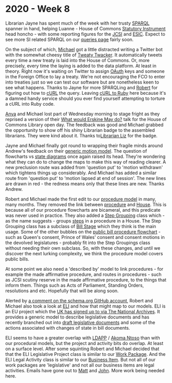 # 2020 - Week 8

Librarian Jayne has spent much of the week with her trusty [SPARQL](https://en.wikipedia.org/wiki/SPARQL) spanner in hand, helping Luanne - House of Commons [Statutory Instrument](https://www.parliament.uk/documents/commons-information-office/l07.pdf) head honcho - with some reporting figures for the [JCSI](https://www.parliament.uk/business/committees/committees-a-z/joint-select/statutory-instruments/) and [ESIC](https://www.parliament.uk/business/committees/committees-a-z/commons-select/european-statutory-instruments/). Expect to see more SI related SPARQL on our [queries page](https://ukparliament.github.io/ontologies/procedure/meta/queries/) fairly soon.

On the subject of which, [Michael](https://twitter.com/fantasticlife) got a little distracted writing a Twitter bot with the somewhat cheesy title of [Tweaty Twacker](https://twitter.com/tweatytwacker). It automatically tweets every time a new treaty is laid into the House of Commons. Or, more precisely, every time the laying is added to the data platform. At least in theory. Right now it's waiting on Twitter to assign [OAuth](https://en.wikipedia.org/wiki/OAuth) keys and someone in the Foreign Office to lay a treaty. We're not encouraging the FCO to enter into treaties just so we can test our software but are nonetheless keen to see what happens. Thanks to Jayne for more SPARQLing and [Robert](https://twitter.com/RobertBrook) for figuring out how to [cURL](https://en.wikipedia.org/wiki/CURL) the query. Leaving [cURL to Ruby](https://jhawthorn.github.io/curl-to-ruby/) here because it's a damned handy service should you ever find yourself attempting to torture a cURL into Ruby code.

[Anya](http://twitter.com/bitten_) and Michael lost part of Wednesday morning to stage fright as they reprised a version of their [What would Erskine May do?](https://www.slideshare.net/UKParliData/what-would-erskine-may-do) talk for the House of Commons Library open day. The feedback was good and Michael grabbed the opportunity to show off his shiny Librarian badge to the assembled librarians. They were kind about it. Thanks to[Librarian Liz](https://twitter.com/greensideknits) for the badge.

Jayne and Michael finally got round to wrapping their fragile minds around Andrew's feedback on their [generic motion model](https://github.com/ukparliament/ontologies/blob/master/procedure/flowcharts/motions/motion.pdf). The question of flowcharts vs [state diagrams](https://en.wikipedia.org/wiki/State_diagram) once again raised its head. They're wondering what they can do to change the maps to make this way of reading clearer. A new preclusion route was added from 'question put' to 'motion withdrawn' which tightens things up considerably. And Michael has added a similar route from 'question put' to 'motion lapsed at end of session'. The new lines are drawn in red - the redness means only that these lines are new. Thanks Andrew.

Robert and Michael made the first edit to our [procedure model](https://ukparliament.github.io/ontologies/procedure/procedure-ontology.html) in many, many months. They removed the link between [procedure](https://ukparliament.github.io/ontologies/procedure/procedure-ontology.html#d4e153) and [House](https://ukparliament.github.io/ontologies/procedure/procedure-ontology.html#d4e237). This is because all of our procedure flowcharts are bicameral, and this predicate was never used in practice. They also added a [Step Grouping](https://ukparliament.github.io/ontologies/procedure/procedure-ontology.html#d4e282) class which - as the name suggests - groups [steps](https://ukparliament.github.io/ontologies/procedure/procedure-ontology.html#d4e175) in a procedure in a House. The Step Grouping class has a subclass of [Bill Stage](https://ukparliament.github.io/ontologies/procedure/procedure-ontology.html#d4e293) which they think is the main usage. Some of the other bubbles on the [public bill procedure flowchart](https://ukparliament.github.io/ontologies/procedure/flowcharts/bills/public-bill.pdf) - such as Queen's consent, Prince of Wales' consent and consent motions in the devolved legislatures - probably fit into the Step Groupings class without needing their own subclass. So, with these changes, and until we discover the next lurking complexity, we think the procedure model covers public bills.

At some point we also need a 'described by' model to link procedures - for example the made affirmative procedure, and routes in procedures - such as JCSI scutiny reserve in the made affirmative procedure, to the things that inform them. Things such as Acts of Parliament, Standing Orders, resolutions and etc. Hopefully that will be along soon.

Alerted by [a comment on the schema.org GitHub account](https://github.com/schemaorg/schemaorg/issues/1743#issuecomment-587406739), Robert and Michael also took a look at [ELI](https://eur-lex.europa.eu/eli-register/about.html) and how that might map to our models. ELI is an EU project which the [UK has signed up to via The National Archives](https://eur-lex.europa.eu/eli-register/uk.html). It provides a generic model to describe legislative documents and has recently branched out into [draft legislative documents](https://joinup.ec.europa.eu/release/eli-dl/draft1) and some of the actions associated with changes of state in bill documents.

ELI seems to have a greater overlap with [LDAPP](http://www.legislation.gov.uk/projects/drafting-tool) / [Akoma Ntoso](http://www.akomantoso.org/) than with our procedural models, but the project and activity bits do overlap. At least on a surface level. After some squinting Robert and Michael decided that that the ELI Legislative Project class is similar to our [Work Package](https://ukparliament.github.io/ontologies/procedure/procedure-ontology.html#d4e259). And the ELI Legal Activity class is similar to our [Business Item](https://ukparliament.github.io/ontologies/procedure/procedure-ontology.html#d4e248). But not all of our work packages are 'legislative' and not all our business items are legal activities. Emails have gone out to [Matt](https://twitter.com/metju_betju) and [John](https://twitter.com/johnlsheridan). More work being needed here.